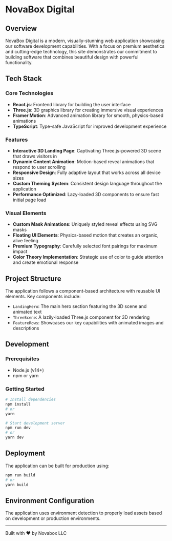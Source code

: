# NovaBox Digital

## Overview
NovaBox Digital is a modern, visually-stunning web application showcasing our software development capabilities. With a focus on premium aesthetics and cutting-edge technology, this site demonstrates our commitment to building software that combines beautiful design with powerful functionality.

## Tech Stack

### Core Technologies
- **React.js**: Frontend library for building the user interface
- **Three.js**: 3D graphics library for creating immersive visual experiences
- **Framer Motion**: Advanced animation library for smooth, physics-based animations
- **TypeScript**: Type-safe JavaScript for improved development experience

### Features
- **Interactive 3D Landing Page**: Captivating Three.js-powered 3D scene that draws visitors in
- **Dynamic Content Animation**: Motion-based reveal animations that respond to user scrolling
- **Responsive Design**: Fully adaptive layout that works across all device sizes
- **Custom Theming System**: Consistent design language throughout the application
- **Performance Optimized**: Lazy-loaded 3D components to ensure fast initial page load

### Visual Elements
- **Custom Mask Animations**: Uniquely styled reveal effects using SVG masks
- **Floating UI Elements**: Physics-based motion that creates an organic, alive feeling
- **Premium Typography**: Carefully selected font pairings for maximum impact
- **Color Theory Implementation**: Strategic use of color to guide attention and create emotional response

## Project Structure
The application follows a component-based architecture with reusable UI elements. Key components include:

- `LandingHero`: The main hero section featuring the 3D scene and animated text
- `ThreeScene`: A lazily-loaded Three.js component for 3D rendering
- `FeatureRows`: Showcases our key capabilities with animated images and descriptions

## Development

### Prerequisites
- Node.js (v14+)
- npm or yarn

### Getting Started
```bash
# Install dependencies
npm install
# or
yarn

# Start development server
npm run dev
# or
yarn dev
```

## Deployment
The application can be built for production using:
```bash
npm run build
# or
yarn build
```

## Environment Configuration
The application uses environment detection to properly load assets based on development or production environments.

---

Built with ❤️ by Novabox LLC